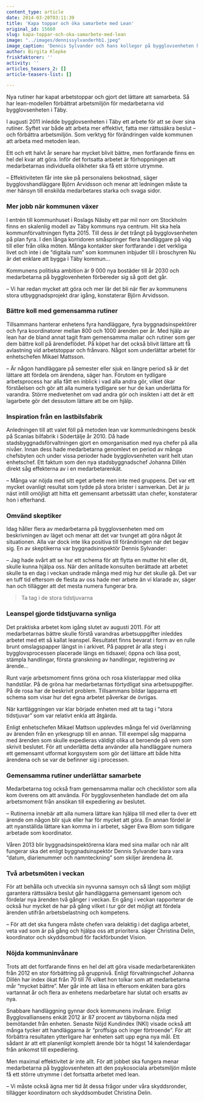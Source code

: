 ```yaml
---
content_type: article
date: 2014-03-28T03:11:39
title: 'Kapa toppar och öka samarbete med Lean'
original_id: 15660
slug: kapa-toppar-och-oka-samarbete-med-lean
image: "../images/dennissylvanderhb1.jpeg"
image_caption: 'Dennis Sylvander och hans kollegor på bygglovsenheten har med hjälp av lean tagit fram nya mallar och rutiner för att underlätta skrivbordsdelen av jobbet.'
author: Birgita Klepke
friskfaktorer: ''
activity: ''
articles_teasers_2: []
article-teasers-list: []

---
```


Nya rutiner har kapat arbetstoppar och gjort det lättare att samarbeta. Så har lean-modellen förbättrat arbetsmiljön för medarbetarna vid bygglovsenheten i Täby.

I augusti 2011 inledde bygglovsenheten i Täby ett arbete för att se över sina rutiner. Syftet var både att arbeta mer effektivt, fatta mer rättssäkra beslut – och förbättra arbetsmiljön. Som verktyg för förändringen valde kommunen att arbeta med metoden lean.

Ett och ett halvt år senare har mycket blivit bättre, men fortfarande finns en hel del kvar att göra. Inför det fortsatta arbetet är förhoppningen att medarbetarnas individuella olikheter ska få ett större utrymme.

– Effektiviteten får inte ske på personalens bekostnad, säger bygglovshandläggare Björn Arvidsson och menar att ledningen måste ta mer hänsyn till enskilda medarbetares starka och svaga sidor.

### Mer jobb när kommunen växer

I entrén till kommunhuset i Roslags Näsby ett par mil norr om Stockholm finns en skalenlig modell av Täby kommuns nya centrum. Hit ska hela kommunförvaltningen flytta 2015. Till dess är det trångt på bygglovsenheten på plan fyra. I den långa korridoren småspringer flera handläggare på väg till eller från olika möten. Många kontakter sker fortfarande i det verkliga livet och inte i de “digitala rum” som kommunen inbjuder till i broschyren Nu är det enklare att bygga i Täby kommun…

Kommunens politiska ambition är 9 000 nya bostäder till år 2030 och medarbetarna på bygglovenheten förbereder sig så gott det går.

– Vi har redan mycket att göra och mer lär det bli när fler av kommunens stora utbyggnadsprojekt drar igång, konstaterar Björn Arvidsson.

### Bättre koll med gemensamma rutiner

Tillsammans hanterar enhetens fyra handläggare, fyra byggnadsinspektörer och fyra koordinatorer mellan 800 och 1000 ärenden per år. Med hjälp av lean har de bland annat tagit fram gemensamma mallar och rutiner som ger dem bättre koll på ärendeflödet. På köpet har det också blivit lättare att få avlastning vid arbetstoppar och frånvaro. Något som underlättar arbetet för enhetschefen Mikael Mattsson.

– Är någon handläggare på semester eller sjuk en längre period så är det lättare att fördela om ärendena, säger han. Förutom en tydligare arbetsprocess har alla fått en inblick i vad alla andra gör, vilket ökar förståelsen och gör att alla numera tydligare ser hur de kan underlätta för varandra. Större medvetenhet om vad andra gör och insikten i att det är ett lagarbete gör det dessutom lättare att be om hjälp.

### Inspiration från en lastbilsfabrik

Anledningen till att valet föll på metoden lean var kommunledningens besök på Scanias bilfabrik i Södertälje år 2010. Då hade stadsbyggnadsförvaltningen gjort en omorganisation med nya chefer på alla nivåer. Innan dess hade medarbetarna genomlevt en period av många chefsbyten och under vissa perioder hade bygglovsenheten varit helt utan enhetschef. Ett faktum som den nya stadsbyggnadschef Johanna Dillén direkt såg effekterna av i en medarbetarenkät.

– Många var nöjda med sitt eget arbete men inte med gruppens. Det var ett mycket ovanligt resultat som tydde på stora brister i samverkan. Det är ju näst intill omöjligt att hitta ett gemensamt arbetssätt utan chefer, konstaterar hon i efterhand.

### Omvänd skeptiker

Idag håller flera av medarbetarna på bygglovsenheten med om beskrivningen av läget och menar att det var tvunget att göra något åt situationen. Alla var dock inte lika positiva till förändringen när det begav sig. En av skeptikerna var byggnadsinspektör Dennis Sylvander:

– Jag hade svårt att se hur ett schema för att flytta en mutter hit eller dit, skulle kunna hjälpa oss. När den anlitade konsulten berättade att arbetet skulle ta en dag i veckan undrade många med mig hur det skulle gå. Det var en tuff tid eftersom de flesta av oss hade mer arbete än vi klarade av, säger han och tillägger att det mesta numera fungerar bra.

> Ta tag i de stora tidstjuvarna

### Leanspel gjorde tidstjuvarna synliga

Det praktiska arbetet kom igång slutet av augusti 2011. För att medarbetarnas bättre skulle förstå varandras arbetsuppgifter inleddes arbetet med ett så kallat leanspel. Resultatet finns bevarat i form av en rulle brunt omslagspapper längst in i arkivet. På pappret är alla steg i bygglovsprocessen placerade längs en tidsaxel; öppna och läsa post, stämpla handlingar, första granskning av handlingar, registrering av ärende…

Runt varje arbetsmoment finns gröna och rosa klisterlappar med olika handstilar. På de gröna har medarbetarnas förtydligat sina arbetsuppgifter. På de rosa har de beskrivit problem. Tillsammans bildar lapparna ett schema som visar hur det egna arbetet påverkar de övrigas.

När kartläggningen var klar började enheten med att ta tag i “stora tidstjuvar” som var relativt enkla att åtgärda.

Enligt enhetschefen Mikael Mattson upplevdes många fel vid överlämning av ärenden från en yrkesgrupp till en annan. Till exempel såg mapparna med ärenden som skulle expedieras väldigt olika ut beroende på vem som skrivit beslutet. För att underlätta detta använder alla handläggare numera ett gemensamt utformat korgsystem som gör det lättare att både hitta ärendena och se var de befinner sig i processen.

### Gemensamma rutiner underlättar samarbete

Medarbetarna tog också fram gemensamma mallar och checklistor som alla kom överens om att använda. För bygglovsenheten handlade det om alla arbetsmoment från ansökan till expediering av beslutet.

– Rutinerna innebär att alla numera lättare kan hjälpa till med eller ta över ett ärende om någon blir sjuk eller har för mycket att göra. En annan fördel är att nyanställda lättare kan komma in i arbetet, säger Ewa Blom som tidigare arbetade som koordinator.

Våren 2013 blir byggnadsinspektörerna klara med sina mallar och när allt fungerar ska det enligt byggnadsinspektör Dennis Sylvander bara vara “datum, diarienummer och namnteckning” som skiljer ärendena åt.

### Två arbetsmöten i veckan

För att behålla och utveckla sin nyvunna samsyn och så långt som möjligt garantera rättssäkra beslut går handläggarna gemensamt igenom och fördelar nya ärenden två gånger i veckan. En gång i veckan rapporterar de också hur mycket de har på gång vilket i tur gör det möjligt att fördela ärenden utifrån arbetsbelastning och kompetens.

– För att det ska fungera måste chefen vara delaktig i det dagliga arbetet, veta vad som är på gång och hjälpa oss att prioritera. säger Christina Delin, koordinator och skyddsombud för fackförbundet Vision.

### Nöjda kommuninvånare

Trots att det fortfarande finns en hel del att göra visade medarbetarenkäten från 2012 en stor förbättring på gruppnivå. Enligt förvaltningschef Johanna Dillén har index ökat från 70 till 76 vilket hon tolkar som att medarbetarna mår “mycket bättre”. Mer går inte att läsa in eftersom enkäten bara görs vartannat år och flera av enhetens medarbetare har slutat och ersatts av nya.

Snabbare handläggning gynnar dock kommunens invånare. Enligt Bygglovalliansens enkät 2012 är 87 procent av täbyborna nöjda med bemötandet från enheten. Senaste Nöjd Kundindex (NKI) visade också att många tycker att handläggarna är “proffsiga och inger förtroende”. För att förbättra resultaten ytterligare har enheten satt upp egna nya mål. Ett sådant är att ett planenligt komplett ärende bör ta högst 14 kalenderdagar från ankomst till expediering.

Men maximal effektivitet är inte allt. För att jobbet ska fungera menar medarbetarna på bygglovsenheten att den psykosociala arbetsmiljön måste få ett större utrymme i det fortsatta arbetet med lean.

– Vi måste också ägna mer tid åt dessa frågor under våra skyddsronder, tillägger koordinatorn och skyddsombudet Christina Delin.

